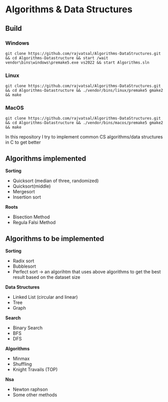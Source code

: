 # Algorithms & Data Structures

## Build

### Windows

```code
git clone https://github.com/rajvatsal/Algorithms-DataStructures.git && cd Algorithms-Datastructure && start /wait vendor\bins\windows\premake5.exe vs2022 && start Algorithms.sln
```

### Linux

```code
git clone https://github.com/rajvatsal/Algorithms-DataStructures.git && cd Algorithms-Datastructure && ./vendor/bins/linux/premake5 gmake2 && make
```

### MacOS

```code
git clone https://github.com/rajvatsal/Algorithms-DataStructures.git && cd Algorithms-Datastructure && ./vendor/bins/macos/premake5 gmake2 && make
```

In this repository I try to implement common CS algorithms/data structures in C to get better

## Algorithms implemented

**Sorting**

- Quicksort (median of three, randomized)
- Quicksort(middle)
- Mergesort
- Insertion sort

**Roots**

- Bisection Method
- Regula Falsi Method

## Algorithms to be implemented

 **Sorting**

- Radix sort
- Bubblesort
- Perfect sort -> an algorihtm that uses above algorithms to get the best result based on the dataset size

**Data Structures**

- Linked List (circular and linear)
- Tree
- Graph

**Search**

- Binary Search
- BFS
- DFS

**Algorithms**
- Minmax
- Shuffling
- Knight Travails (TOP)

**Nsa**

- Newton raphson
- Some other methods

